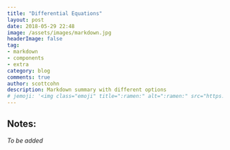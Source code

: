 ```yaml
---
title: "Differential Equations"
layout: post
date: 2018-05-29 22:48
image: /assets/images/markdown.jpg
headerImage: false
tag:
- markdown
- components
- extra
category: blog
comments: true
author: scottcohn
description: Markdown summary with different options
# jemoji: '<img class="emoji" title=":ramen:" alt=":ramen:" src="https://assets.github.com/images/icons/emoji/unicode/1f35c.png" height="20" width="20" align="absmiddle">'
---
```


## Notes:

*To be added*
